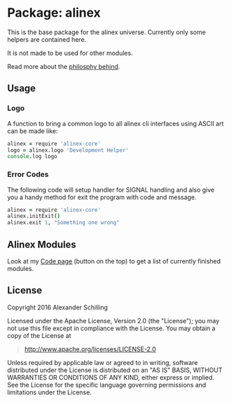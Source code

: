 Package: alinex
=================================================

This is the base package for the alinex universe. Currently only
some helpers are contained here.

It is not made to be used for other modules.

Read more about the [philosphy behind](http://alinex.github.io/develop/alinex.html).


Usage
-------------------------------------------------

### Logo

A function to bring a common logo to all alinex cli interfaces using ASCII
art can be made like:

``` coffee
alinex = require 'alinex-core'
logo = alinex.logo 'Development Helper'
console.log logo
```

### Error Codes

The following code will setup handler for SIGNAL handling and also give you
a handy method for exit the program with code and message.

``` coffee
alinex = require 'alinex-core'
alinex.initExit()
alinex.exit 1, "Something one wrong"
```


Alinex Modules
-------------------------------------------------

Look at my [Code page](http://alinex.github.io/code.html) (button on the top)
to get a list of currently finished modules.


License
-------------------------------------------------

Copyright 2016 Alexander Schilling

Licensed under the Apache License, Version 2.0 (the "License");
you may not use this file except in compliance with the License.
You may obtain a copy of the License at

>  <http://www.apache.org/licenses/LICENSE-2.0>

Unless required by applicable law or agreed to in writing, software
distributed under the License is distributed on an "AS IS" BASIS,
WITHOUT WARRANTIES OR CONDITIONS OF ANY KIND, either express or implied.
See the License for the specific language governing permissions and
limitations under the License.
